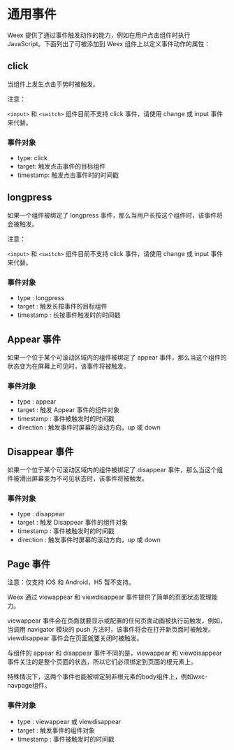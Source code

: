 # 通用事件

Weex 提供了通过事件触发动作的能力，例如在用户点击组件时执行 JavaScript。下面列出了可被添加到 Weex 组件上以定义事件动作的属性：

## click

当组件上发生点击手势时被触发。

注意：

`<input>` 和 `<switch>` 组件目前不支持 click 事件，请使用 change 或 input 事件来代替。

### 事件对象

- type: click
- target: 触发点击事件的目标组件
- timestamp: 触发点击事件时的时间戳

## longpress
   
   如果一个组件被绑定了 longpress 事件，那么当用户长按这个组件时，该事件将会被触发。
   
   注意：
   
   `<input>` 和 `<switch>` 组件目前不支持 click 事件，请使用 change 或 input 事件来代替。
   
### 事件对象
   
   - type : longpress
   - target : 触发长按事件的目标组件
   - timestamp : 长按事件触发时的时间戳
   
## Appear 事件
   
   如果一个位于某个可滚动区域内的组件被绑定了 appear 事件，那么当这个组件的状态变为在屏幕上可见时，该事件将被触发。
   
### 事件对象
   
   - type : appear
   - target : 触发 Appear 事件的组件对象
   - timestamp : 事件被触发时的时间戳
   - direction : 触发事件时屏幕的滚动方向，up 或 down
   
## Disappear 事件
   
   如果一个位于某个可滚动区域内的组件被绑定了 disappear 事件，那么当这个组件被滑出屏幕变为不可见状态时，该事件将被触发。
   
### 事件对象
   
   - type : disappear
   - target : 触发 Disappear 事件的组件对象
   - timestamp : 事件被触发时的时间戳
   - direction : 触发事件时屏幕的滚动方向，up 或 down
   
## Page 事件
   
   注意：仅支持 iOS 和 Android，H5 暂不支持。
   
   Weex 通过 viewappear 和 viewdisappear 事件提供了简单的页面状态管理能力。
   
   viewappear 事件会在页面就要显示或配置的任何页面动画被执行前触发，例如，当调用 navigator 模块的 push 方法时，该事件将会在打开新页面时被触发。viewdisappear 事件会在页面就要关闭时被触发。
   
   与组件的 appear 和 disappear 事件不同的是，viewappear 和 viewdisappear 事件关注的是整个页面的状态，所以它们必须绑定到页面的根元素上。
   
   特殊情况下，这两个事件也能被绑定到非根元素的body组件上，例如wxc-navpage组件。
   
### 事件对象
   
   - type : viewappear 或 viewdisappear
   - target : 触发事件的组件对象
   - timestamp : 事件被触发时的时间戳
